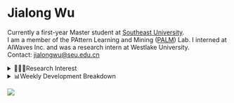 #  Jialong Wu

Currently a first-year Master student at [Southeast University](https://www.seu.edu.cn/english/).<br>
I am a member of the PAttern Learning and Mining ([PALM](http://palm.seu.edu.cn/home.html)) Lab. I interned at AIWaves Inc. and was a research intern at Westlake University.<br>
Contact: jialongwu@seu.edu.cn
<details><summary>👨🏻‍💻Research Interest</summary>
My current research interests primarily encompass three aspects:

- Exploring the **synergies** between large-scale and small-scale models.
- Investigating the <strong>personalization and interactive</strong> abilities of LLMs.
- Utilizing  <strong>causal inference</strong>  to mitigate bias in conventional NLP tasks.

Recent works:
[Constituency Parsing using LLMs](https://arxiv.org/pdf/2310.19462.pdf), [Agents](https://arxiv.org/pdf/2309.07870.pdf)
</details>

<details><summary>📊Weekly Development Breakdown</summary>

<!--START_SECTION:waka-->

```txt
From: 28 November 2023 - To: 05 December 2023

Total Time: 20 hrs 13 mins

Python       11 hrs 28 mins  ██████████████▒░░░░░░░░░░   56.76 %
Bash         2 hrs 53 mins   ███▓░░░░░░░░░░░░░░░░░░░░░   14.33 %
Other        1 hr 34 mins    ██░░░░░░░░░░░░░░░░░░░░░░░   07.80 %
JSON         1 hr 21 mins    █▓░░░░░░░░░░░░░░░░░░░░░░░   06.73 %
TeX          1 hr 18 mins    █▓░░░░░░░░░░░░░░░░░░░░░░░   06.45 %
```

<!--END_SECTION:waka-->

[![wakatime](https://wakatime.com/badge/user/c6720b29-9431-4a60-bc9d-e1fb2b6bd65f.svg)](https://wakatime.com/@c6720b29-9431-4a60-bc9d-e1fb2b6bd65f)
</details>

![](https://komarev.com/ghpvc/?username=callanwu)
